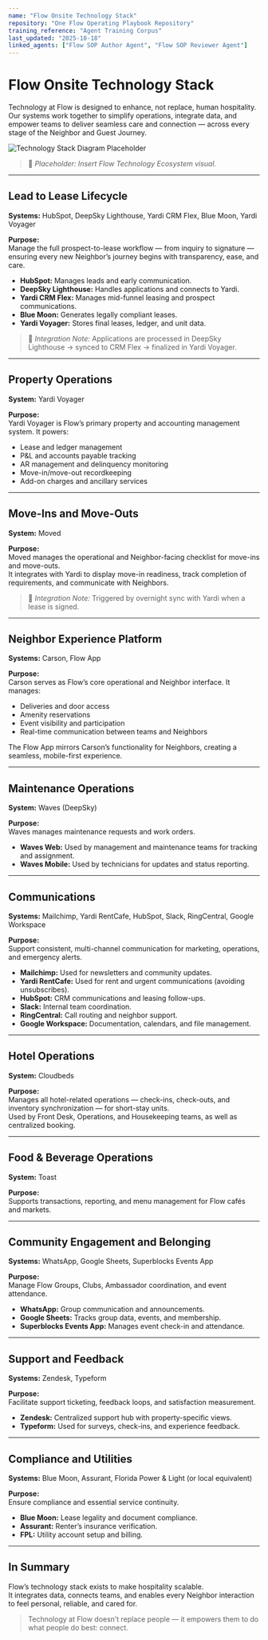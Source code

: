 ```yaml
---
name: "Flow Onsite Technology Stack"
repository: "One Flow Operating Playbook Repository"
training_reference: "Agent Training Corpus"
last_updated: "2025-10-18"
linked_agents: ["Flow SOP Author Agent", "Flow SOP Reviewer Agent"]
---
```


# Flow Onsite Technology Stack

Technology at Flow is designed to enhance, not replace, human hospitality.  
Our systems work together to simplify operations, integrate data, and empower teams to deliver seamless care and connection — across every stage of the Neighbor and Guest Journey.

![Technology Stack Diagram Placeholder](../assets/flow_technology_stack.png)  
> 🔹 *Placeholder: Insert Flow Technology Ecosystem visual.*

---

## Lead to Lease Lifecycle
**Systems:** HubSpot, DeepSky Lighthouse, Yardi CRM Flex, Blue Moon, Yardi Voyager  

**Purpose:**  
Manage the full prospect-to-lease workflow — from inquiry to signature — ensuring every new Neighbor’s journey begins with transparency, ease, and care.  
- **HubSpot:** Manages leads and early communication.  
- **DeepSky Lighthouse:** Handles applications and connects to Yardi.  
- **Yardi CRM Flex:** Manages mid-funnel leasing and prospect communications.  
- **Blue Moon:** Generates legally compliant leases.  
- **Yardi Voyager:** Stores final leases, ledger, and unit data.

> 🔹 *Integration Note:* Applications are processed in DeepSky Lighthouse → synced to CRM Flex → finalized in Yardi Voyager.

---

## Property Operations
**System:** Yardi Voyager  

**Purpose:**  
Yardi Voyager is Flow’s primary property and accounting management system. It powers:  
- Lease and ledger management  
- P&L and accounts payable tracking  
- AR management and delinquency monitoring  
- Move-in/move-out recordkeeping  
- Add-on charges and ancillary services

---

## Move-Ins and Move-Outs
**System:** Moved  

**Purpose:**  
Moved manages the operational and Neighbor-facing checklist for move-ins and move-outs.  
It integrates with Yardi to display move-in readiness, track completion of requirements, and communicate with Neighbors.

> 🔹 *Integration Note:* Triggered by overnight sync with Yardi when a lease is signed.

---

## Neighbor Experience Platform
**Systems:** Carson, Flow App  

**Purpose:**  
Carson serves as Flow’s core operational and Neighbor interface. It manages:  
- Deliveries and door access  
- Amenity reservations  
- Event visibility and participation  
- Real-time communication between teams and Neighbors  

The Flow App mirrors Carson’s functionality for Neighbors, creating a seamless, mobile-first experience.

---

## Maintenance Operations
**System:** Waves (DeepSky)  

**Purpose:**  
Waves manages maintenance requests and work orders.  
- **Waves Web:** Used by management and maintenance teams for tracking and assignment.  
- **Waves Mobile:** Used by technicians for updates and status reporting.

---

## Communications
**Systems:** Mailchimp, Yardi RentCafe, HubSpot, Slack, RingCentral, Google Workspace  

**Purpose:**  
Support consistent, multi-channel communication for marketing, operations, and emergency alerts.  
- **Mailchimp:** Used for newsletters and community updates.  
- **Yardi RentCafe:** Used for rent and urgent communications (avoiding unsubscribes).  
- **HubSpot:** CRM communications and leasing follow-ups.  
- **Slack:** Internal team coordination.  
- **RingCentral:** Call routing and neighbor support.  
- **Google Workspace:** Documentation, calendars, and file management.

---

## Hotel Operations
**System:** Cloudbeds  

**Purpose:**  
Manages all hotel-related operations — check-ins, check-outs, and inventory synchronization — for short-stay units.  
Used by Front Desk, Operations, and Housekeeping teams, as well as centralized booking.

---

## Food & Beverage Operations
**System:** Toast  

**Purpose:**  
Supports transactions, reporting, and menu management for Flow cafés and markets.

---

## Community Engagement and Belonging
**Systems:** WhatsApp, Google Sheets, Superblocks Events App  

**Purpose:**  
Manage Flow Groups, Clubs, Ambassador coordination, and event attendance.  
- **WhatsApp:** Group communication and announcements.  
- **Google Sheets:** Tracks group data, events, and membership.  
- **Superblocks Events App:** Manages event check-in and attendance.

---

## Support and Feedback
**Systems:** Zendesk, Typeform  

**Purpose:**  
Facilitate support ticketing, feedback loops, and satisfaction measurement.  
- **Zendesk:** Centralized support hub with property-specific views.  
- **Typeform:** Used for surveys, check-ins, and experience feedback.

---

## Compliance and Utilities
**Systems:** Blue Moon, Assurant, Florida Power & Light (or local equivalent)  

**Purpose:**  
Ensure compliance and essential service continuity.  
- **Blue Moon:** Lease legality and document compliance.  
- **Assurant:** Renter’s insurance verification.  
- **FPL:** Utility account setup and billing.

---

## In Summary

Flow’s technology stack exists to make hospitality scalable.  
It integrates data, connects teams, and enables every Neighbor interaction to feel personal, reliable, and cared for.  

> Technology at Flow doesn’t replace people — it empowers them to do what people do best: connect.